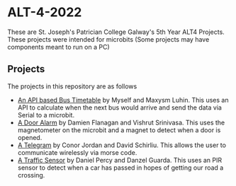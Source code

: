 # ALT-4-2022

These are St. Joseph's Patrician College Galway's 5th Year ALT4 Projects.
These projects were intended for microbits (Some projects may have components meant to run on a PC)


## Projects
The projects in this repository are as follows
- [An API based Bus Timetable](https://github.com/John-116/ALT-4-2022/tree/main/Bus%20Timer%20by%20John%20Denny%20and%20Maksym%20Luhin) by Myself and Maxysm Luhin. This uses an API to calculate when the next bus would arrive and send the data via Serial to a microbit.
- [A Door Alarm](https://github.com/John-116/ALT-4-2022/tree/main/Alarm%20by%20Damien%20Flanagan%20and%20Vishrut%20Srinivasa) by Damien Flanagan and Vishrut Srinivasa. This uses the magnetometer on the microbit and a magnet to detect when a door is opened.
- [A Telegram](https://github.com/John-116/ALT-4-2022/tree/main/Telegram%20by%20David%20Schirliu%20and%20Conor%20Jordan) by Conor Jordan and David Schirliu. This allows the user to communicate wirelessly via morse code.
- [A Traffic Sensor](https://github.com/John-116/ALT-4-2022/tree/main/Traffic%20Sensor%20by%20Daniel%20Percy%20and%20Danzel%20Guarda) by Daniel Percy and Danzel Guarda. This uses an PIR sensor to detect when a car has passed in hopes of getting our road a crossing.